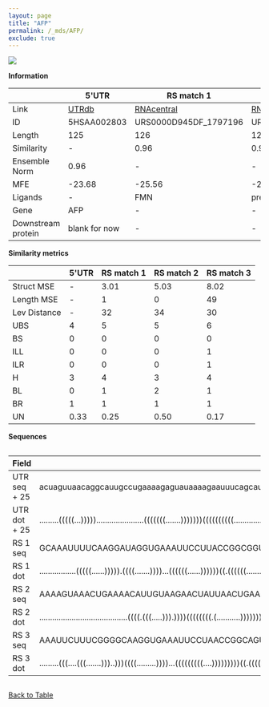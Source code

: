 ```yaml
---
layout: page
title: "AFP"
permalink: /_mds/AFP/
exclude: true
---
```




![](../../alns_9.28.22/aln_5HSAA002803_0.952.png?raw=true)


**Information**

| | 5'UTR       | RS match 1   | RS match 2  | RS match 3 |
| ---- | ----------- | ----------- | ----------- | ----------- |
| Link | <a href="http://utrdb.ba.itb.cnr.it/getutr/5HSAA002803/1" target="_blank" rel="noopener noreferrer">UTRdb</a>   | <a href="https://rnacentral.org/rna/URS0000D945DF/1797196" target="_blank" rel="noopener noreferrer">RNAcentral</a>     |<a href="https://rnacentral.org/rna/URS0000ABC112/947828" target="_blank" rel="noopener noreferrer">RNAcentral</a>  | <a href="https://rnacentral.org/rna/URS0000D81CA3/29385" target="_blank" rel="noopener noreferrer">RNAcentral</a>   |
| ID | 5HSAA002803     | URS0000D945DF_1797196     | URS0000ABC112_947828     | URS0000D81CA3_29385     |
| Length | 125     |  126    | 125   |  132    |
| Similarity | - | 0.96 | 0.96 | 0.87 |
| Ensemble Norm | 0.96 | - | - | - |
| MFE | -23.68 | -25.56 | -21.75 | -23.99 |
| Ligands | - | FMN | preQ_1 | FMN |
| Gene | AFP | - | - | - |
| Downstream protein | blank for now    |    -    | -  | - |


**Similarity metrics**

| | 5'UTR       | RS match 1   | RS match 2  | RS match 3 |
| ---- | ----------- | ----------- | ----------- | ----------- |
| Struct MSE | - | 3.01 | 5.03 | 8.02 |
| Length MSE | - | 1 | 0 | 49 |
| Lev Distance | - | 32 | 34 | 30 |
| UBS| 4 | 5 | 5 | 6 |
| BS | 0 | 0 | 0 | 0 |
| ILL | 0 | 0 | 0 | 1 |
| ILR | 0 | 0 | 0 | 1 |
| H | 3 | 4 | 3 | 4 |
| BL | 0 | 1 | 2 | 1 |
| BR | 1 | 1 | 1 | 1 |
| UN | 0.33 | 0.25 | 0.50 | 0.17 |

**Sequences**


<div style="overflow-x:auto;">

<table>
<colgroup>
<col width="30%" />
<col width="70%" />
</colgroup>
<thead>
<tr class="header">
<th>Field</th>
<th>Description</th>
</tr>
</thead>
<tbody>
<tr>
<td markdown="span">UTR seq + 25 </td>
<td markdown="span"> acuaguuaacaggcauugccugaaaagaguauaaaagaauuucagcaugauuuuccauauugugcuuccaccacugccaauaacaaaauaacuagcaaccATGAAGTGGGTGGAATCAATTTTTT </td>
</tr>
<tr>
<td markdown="span">UTR dot + 25  </td>
<td markdown="span"> .........(((((...)))))......................(((((((.......)))))))((((((((((.............................))))).)))))..........
</td>
</tr>


<tr>
<td markdown="span">RS 1 seq </td>
<td markdown="span"> GCAAAUUUUCAAGGAUAGGUGAAAUUCCUUACCGGCGGUUAAAGUCCGCAACCCUGCUUUGCACGGCAGGCUGAUUUAGUGAAAUUCUAAGACCGACAGUUACAGUCUGGAUGGGAGAAAAUUUUU
</td>
</tr>


<tr>
<td markdown="span">RS 1 dot </td>
<td markdown="span"> .................(((((......))))).((((.......))))...((((((......))))))((.((((((...........................)))))).))...........
</td>
</tr>


<tr>
<td markdown="span">RS 2 seq </td>
<td markdown="span"> AAAAGUAAACUGAAAACAUUGUAAGAACUAUUAACUGAAUCGGAACCGCCCCGCGCGCUUCCACGACGAUACUUAUUUCCUUUGAUCGUCGUUAUUACUGGCAAAGCCACAAAGGAGAAACAAUA
</td>
</tr>


<tr>
<td markdown="span">RS 2 dot </td>
<td markdown="span"> .........................................((((.(((.....))).))))((((((((.(...........)))))))))......((((...))))................
</td>
</tr>


<tr>
<td markdown="span">RS 3 seq </td>
<td markdown="span"> AAAUUCUUUCGGGGCAAGGUGAAAUUCCUAACCGGCAGUAUAAAAGCCUGCGACCCAUAAAUACAUGUAUUUAUGGCUGAUCUAGUUCGAUUCUAGAGCCGACAGUUAAAGUCUGGAUGGGAGAAAGAAUGA
</td>
</tr>


<tr>
<td markdown="span">RS 3 dot </td>
<td markdown="span"> .........(((....(((.......)))..)))((((.........))))...(((((((((....)))))))))((.((((((...........................)))))).))...........
</td>
</tr>

</tbody>
</table>


</div>


[Back to Table](../../display)

